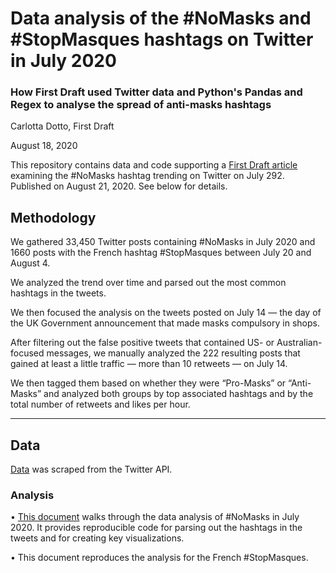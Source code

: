 # Data analysis of the #NoMasks and #StopMasques hashtags on Twitter in July 2020

### How First Draft used Twitter data and Python's Pandas and Regex to analyse the spread of anti-masks hashtags
Carlotta Dotto, First Draft

August 18, 2020

This repository contains data and code supporting a [First Draft article](https://firstdraftnews.org/latest/coronavirus-how-pro-mask-posts-boost-the-anti-mask-movement) examining the #NoMasks hashtag trending on Twitter on July 292. Published on August 21, 2020. See below for details.

## Methodology

We gathered 33,450 Twitter posts containing #NoMasks in July 2020 and 1660 posts with the French hashtag #StopMasques between July 20 and August 4. 

We analyzed the trend over time and parsed out the most common hashtags in the tweets.

We then focused the analysis on the tweets posted on July 14 — the day of the UK Government announcement that made masks compulsory in shops. 

After filtering out the false positive tweets that contained US- or Australian-focused messages, we manually analyzed the 222 resulting posts that gained at least a little traffic — more than 10 retweets — on July 14. 

We then tagged them based on whether they were  “Pro-Masks” or “Anti-Masks” and analyzed both groups by top associated hashtags and by the total number of retweets and likes per hour.

---

## Data

[Data](https://github.com/dottocarlotta/antimasks-hashtags-data-analysis/tree/master/data) was scraped from the Twitter API.

### Analysis

• [This document](https://github.com/dottocarlotta/antimasks-hashtags-data-analysis/blob/master/NoMasks-analysis.ipynb) walks through the data analysis of #NoMasks in July 2020. It provides reproducible code for parsing out the hashtags in the tweets and for creating key visualizations.

• This document reproduces the analysis for the French #StopMasques.


